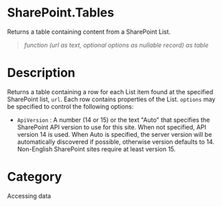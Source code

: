 ﻿# SharePoint.Tables
Returns a table containing content from a SharePoint List.
> _function (url as text, optional options as nullable record) as table_
# Description 
Returns a table containing a row for each List item found at the specified SharePoint list, <code>url</code>. Each row contains properties of the List. <code>options</code> may be specified to control the following options:
    <ul>
<li><code>ApiVersion</code> : A number (14 or 15) or the text &quot;Auto&quot; that specifies the SharePoint API version to use for this site. When not specified, API version 14 is used. When Auto is specified, the server version will be automatically discovered if possible, otherwise version defaults to 14. Non-English SharePoint sites require at least version 15.</li>
</ul>

    
# Category 
Accessing data
